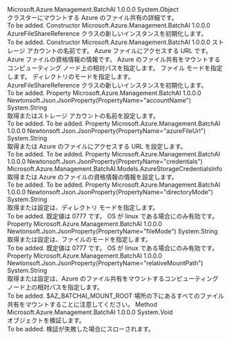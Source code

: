 <Type Name="AzureFileShareReference" FullName="Microsoft.Azure.Management.BatchAI.Models.AzureFileShareReference">
  <TypeSignature Language="C#" Value="public class AzureFileShareReference" />
  <TypeSignature Language="ILAsm" Value=".class public auto ansi beforefieldinit AzureFileShareReference extends System.Object" />
  <TypeSignature Language="DocId" Value="T:Microsoft.Azure.Management.BatchAI.Models.AzureFileShareReference" />
  <TypeSignature Language="VB.NET" Value="Public Class AzureFileShareReference" />
  <TypeSignature Language="F#" Value="type AzureFileShareReference = class" />
  <AssemblyInfo>
    <AssemblyName>Microsoft.Azure.Management.BatchAI</AssemblyName>
    <AssemblyVersion>1.0.0.0</AssemblyVersion>
  </AssemblyInfo>
  <Base>
    <BaseTypeName>System.Object</BaseTypeName>
  </Base>
  <Interfaces />
  <Docs>
    <summary>
            クラスターにマウントする Azure のファイル共有の詳細です。
            </summary>
    <remarks>To be added.</remarks>
  </Docs>
  <Members>
    <Member MemberName=".ctor">
      <MemberSignature Language="C#" Value="public AzureFileShareReference ();" />
      <MemberSignature Language="ILAsm" Value=".method public hidebysig specialname rtspecialname instance void .ctor() cil managed" />
      <MemberSignature Language="DocId" Value="M:Microsoft.Azure.Management.BatchAI.Models.AzureFileShareReference.#ctor" />
      <MemberSignature Language="VB.NET" Value="Public Sub New ()" />
      <MemberType>Constructor</MemberType>
      <AssemblyInfo>
        <AssemblyName>Microsoft.Azure.Management.BatchAI</AssemblyName>
        <AssemblyVersion>1.0.0.0</AssemblyVersion>
      </AssemblyInfo>
      <Parameters />
      <Docs>
        <summary>
            AzureFileShareReference クラスの新しいインスタンスを初期化します。
            </summary>
        <remarks>To be added.</remarks>
      </Docs>
    </Member>
    <Member MemberName=".ctor">
      <MemberSignature Language="C#" Value="public AzureFileShareReference (string accountName, string azureFileUrl, Microsoft.Azure.Management.BatchAI.Models.AzureStorageCredentialsInfo credentials, string relativeMountPath, string fileMode = null, string directoryMode = null);" />
      <MemberSignature Language="ILAsm" Value=".method public hidebysig specialname rtspecialname instance void .ctor(string accountName, string azureFileUrl, class Microsoft.Azure.Management.BatchAI.Models.AzureStorageCredentialsInfo credentials, string relativeMountPath, string fileMode, string directoryMode) cil managed" />
      <MemberSignature Language="DocId" Value="M:Microsoft.Azure.Management.BatchAI.Models.AzureFileShareReference.#ctor(System.String,System.String,Microsoft.Azure.Management.BatchAI.Models.AzureStorageCredentialsInfo,System.String,System.String,System.String)" />
      <MemberSignature Language="VB.NET" Value="Public Sub New (accountName As String, azureFileUrl As String, credentials As AzureStorageCredentialsInfo, relativeMountPath As String, Optional fileMode As String = null, Optional directoryMode As String = null)" />
      <MemberSignature Language="F#" Value="new Microsoft.Azure.Management.BatchAI.Models.AzureFileShareReference : string * string * Microsoft.Azure.Management.BatchAI.Models.AzureStorageCredentialsInfo * string * string * string -&gt; Microsoft.Azure.Management.BatchAI.Models.AzureFileShareReference" Usage="new Microsoft.Azure.Management.BatchAI.Models.AzureFileShareReference (accountName, azureFileUrl, credentials, relativeMountPath, fileMode, directoryMode)" />
      <MemberType>Constructor</MemberType>
      <AssemblyInfo>
        <AssemblyName>Microsoft.Azure.Management.BatchAI</AssemblyName>
        <AssemblyVersion>1.0.0.0</AssemblyVersion>
      </AssemblyInfo>
      <Parameters>
        <Parameter Name="accountName" Type="System.String" />
        <Parameter Name="azureFileUrl" Type="System.String" />
        <Parameter Name="credentials" Type="Microsoft.Azure.Management.BatchAI.Models.AzureStorageCredentialsInfo" />
        <Parameter Name="relativeMountPath" Type="System.String" />
        <Parameter Name="fileMode" Type="System.String" />
        <Parameter Name="directoryMode" Type="System.String" />
      </Parameters>
      <Docs>
        <param name="accountName">ストレージ アカウントの名前です。</param>
        <param name="azureFileUrl">Azure ファイルにアクセスする URL です。</param>
        <param name="credentials">Azure ファイルの資格情報の情報です。</param>
        <param name="relativeMountPath">Azure のファイル共有をマウントするコンピューティング ノード上の相対パスを指定します。</param>
        <param name="fileMode">ファイル モードを指定します。</param>
        <param name="directoryMode">ディレクトリのモードを指定します。</param>
        <summary>
            AzureFileShareReference クラスの新しいインスタンスを初期化します。
            </summary>
        <remarks>To be added.</remarks>
      </Docs>
    </Member>
    <Member MemberName="AccountName">
      <MemberSignature Language="C#" Value="public string AccountName { get; set; }" />
      <MemberSignature Language="ILAsm" Value=".property instance string AccountName" />
      <MemberSignature Language="DocId" Value="P:Microsoft.Azure.Management.BatchAI.Models.AzureFileShareReference.AccountName" />
      <MemberSignature Language="VB.NET" Value="Public Property AccountName As String" />
      <MemberSignature Language="F#" Value="member this.AccountName : string with get, set" Usage="Microsoft.Azure.Management.BatchAI.Models.AzureFileShareReference.AccountName" />
      <MemberType>Property</MemberType>
      <AssemblyInfo>
        <AssemblyName>Microsoft.Azure.Management.BatchAI</AssemblyName>
        <AssemblyVersion>1.0.0.0</AssemblyVersion>
      </AssemblyInfo>
      <Attributes>
        <Attribute>
          <AttributeName>Newtonsoft.Json.JsonProperty(PropertyName="accountName")</AttributeName>
        </Attribute>
      </Attributes>
      <ReturnValue>
        <ReturnType>System.String</ReturnType>
      </ReturnValue>
      <Docs>
        <summary>
            取得またはストレージ アカウントの名前を設定します。
            </summary>
        <value>To be added.</value>
        <remarks>To be added.</remarks>
      </Docs>
    </Member>
    <Member MemberName="AzureFileUrl">
      <MemberSignature Language="C#" Value="public string AzureFileUrl { get; set; }" />
      <MemberSignature Language="ILAsm" Value=".property instance string AzureFileUrl" />
      <MemberSignature Language="DocId" Value="P:Microsoft.Azure.Management.BatchAI.Models.AzureFileShareReference.AzureFileUrl" />
      <MemberSignature Language="VB.NET" Value="Public Property AzureFileUrl As String" />
      <MemberSignature Language="F#" Value="member this.AzureFileUrl : string with get, set" Usage="Microsoft.Azure.Management.BatchAI.Models.AzureFileShareReference.AzureFileUrl" />
      <MemberType>Property</MemberType>
      <AssemblyInfo>
        <AssemblyName>Microsoft.Azure.Management.BatchAI</AssemblyName>
        <AssemblyVersion>1.0.0.0</AssemblyVersion>
      </AssemblyInfo>
      <Attributes>
        <Attribute>
          <AttributeName>Newtonsoft.Json.JsonProperty(PropertyName="azureFileUrl")</AttributeName>
        </Attribute>
      </Attributes>
      <ReturnValue>
        <ReturnType>System.String</ReturnType>
      </ReturnValue>
      <Docs>
        <summary>
            取得または Azure のファイルにアクセスする URL を設定します。
            </summary>
        <value>To be added.</value>
        <remarks>To be added.</remarks>
      </Docs>
    </Member>
    <Member MemberName="Credentials">
      <MemberSignature Language="C#" Value="public Microsoft.Azure.Management.BatchAI.Models.AzureStorageCredentialsInfo Credentials { get; set; }" />
      <MemberSignature Language="ILAsm" Value=".property instance class Microsoft.Azure.Management.BatchAI.Models.AzureStorageCredentialsInfo Credentials" />
      <MemberSignature Language="DocId" Value="P:Microsoft.Azure.Management.BatchAI.Models.AzureFileShareReference.Credentials" />
      <MemberSignature Language="VB.NET" Value="Public Property Credentials As AzureStorageCredentialsInfo" />
      <MemberSignature Language="F#" Value="member this.Credentials : Microsoft.Azure.Management.BatchAI.Models.AzureStorageCredentialsInfo with get, set" Usage="Microsoft.Azure.Management.BatchAI.Models.AzureFileShareReference.Credentials" />
      <MemberType>Property</MemberType>
      <AssemblyInfo>
        <AssemblyName>Microsoft.Azure.Management.BatchAI</AssemblyName>
        <AssemblyVersion>1.0.0.0</AssemblyVersion>
      </AssemblyInfo>
      <Attributes>
        <Attribute>
          <AttributeName>Newtonsoft.Json.JsonProperty(PropertyName="credentials")</AttributeName>
        </Attribute>
      </Attributes>
      <ReturnValue>
        <ReturnType>Microsoft.Azure.Management.BatchAI.Models.AzureStorageCredentialsInfo</ReturnType>
      </ReturnValue>
      <Docs>
        <summary>
            取得または Azure のファイルの資格情報の情報を設定します。
            </summary>
        <value>To be added.</value>
        <remarks>To be added.</remarks>
      </Docs>
    </Member>
    <Member MemberName="DirectoryMode">
      <MemberSignature Language="C#" Value="public string DirectoryMode { get; set; }" />
      <MemberSignature Language="ILAsm" Value=".property instance string DirectoryMode" />
      <MemberSignature Language="DocId" Value="P:Microsoft.Azure.Management.BatchAI.Models.AzureFileShareReference.DirectoryMode" />
      <MemberSignature Language="VB.NET" Value="Public Property DirectoryMode As String" />
      <MemberSignature Language="F#" Value="member this.DirectoryMode : string with get, set" Usage="Microsoft.Azure.Management.BatchAI.Models.AzureFileShareReference.DirectoryMode" />
      <MemberType>Property</MemberType>
      <AssemblyInfo>
        <AssemblyName>Microsoft.Azure.Management.BatchAI</AssemblyName>
        <AssemblyVersion>1.0.0.0</AssemblyVersion>
      </AssemblyInfo>
      <Attributes>
        <Attribute>
          <AttributeName>Newtonsoft.Json.JsonProperty(PropertyName="directoryMode")</AttributeName>
        </Attribute>
      </Attributes>
      <ReturnValue>
        <ReturnType>System.String</ReturnType>
      </ReturnValue>
      <Docs>
        <summary>
            取得または設定は、ディレクトリ モードを指定します。
            </summary>
        <value>To be added.</value>
        <remarks>
            既定値は 0777 です。 OS が linux である場合にのみ有効です。
            </remarks>
      </Docs>
    </Member>
    <Member MemberName="FileMode">
      <MemberSignature Language="C#" Value="public string FileMode { get; set; }" />
      <MemberSignature Language="ILAsm" Value=".property instance string FileMode" />
      <MemberSignature Language="DocId" Value="P:Microsoft.Azure.Management.BatchAI.Models.AzureFileShareReference.FileMode" />
      <MemberSignature Language="VB.NET" Value="Public Property FileMode As String" />
      <MemberSignature Language="F#" Value="member this.FileMode : string with get, set" Usage="Microsoft.Azure.Management.BatchAI.Models.AzureFileShareReference.FileMode" />
      <MemberType>Property</MemberType>
      <AssemblyInfo>
        <AssemblyName>Microsoft.Azure.Management.BatchAI</AssemblyName>
        <AssemblyVersion>1.0.0.0</AssemblyVersion>
      </AssemblyInfo>
      <Attributes>
        <Attribute>
          <AttributeName>Newtonsoft.Json.JsonProperty(PropertyName="fileMode")</AttributeName>
        </Attribute>
      </Attributes>
      <ReturnValue>
        <ReturnType>System.String</ReturnType>
      </ReturnValue>
      <Docs>
        <summary>
            取得または設定は、ファイルのモードを指定します。
            </summary>
        <value>To be added.</value>
        <remarks>
            既定値は 0777 です。 OS が linux である場合にのみ有効です。
            </remarks>
      </Docs>
    </Member>
    <Member MemberName="RelativeMountPath">
      <MemberSignature Language="C#" Value="public string RelativeMountPath { get; set; }" />
      <MemberSignature Language="ILAsm" Value=".property instance string RelativeMountPath" />
      <MemberSignature Language="DocId" Value="P:Microsoft.Azure.Management.BatchAI.Models.AzureFileShareReference.RelativeMountPath" />
      <MemberSignature Language="VB.NET" Value="Public Property RelativeMountPath As String" />
      <MemberSignature Language="F#" Value="member this.RelativeMountPath : string with get, set" Usage="Microsoft.Azure.Management.BatchAI.Models.AzureFileShareReference.RelativeMountPath" />
      <MemberType>Property</MemberType>
      <AssemblyInfo>
        <AssemblyName>Microsoft.Azure.Management.BatchAI</AssemblyName>
        <AssemblyVersion>1.0.0.0</AssemblyVersion>
      </AssemblyInfo>
      <Attributes>
        <Attribute>
          <AttributeName>Newtonsoft.Json.JsonProperty(PropertyName="relativeMountPath")</AttributeName>
        </Attribute>
      </Attributes>
      <ReturnValue>
        <ReturnType>System.String</ReturnType>
      </ReturnValue>
      <Docs>
        <summary>
            取得または設定は、Azure のファイル共有をマウントするコンピューティング ノード上の相対パスを指定します。
            </summary>
        <value>To be added.</value>
        <remarks>
            $AZ_BATCHAI_MOUNT_ROOT 場所の下にあるすべてのファイル共有をマウントすることに注意してください。
            </remarks>
      </Docs>
    </Member>
    <Member MemberName="Validate">
      <MemberSignature Language="C#" Value="public virtual void Validate ();" />
      <MemberSignature Language="ILAsm" Value=".method public hidebysig newslot virtual instance void Validate() cil managed" />
      <MemberSignature Language="DocId" Value="M:Microsoft.Azure.Management.BatchAI.Models.AzureFileShareReference.Validate" />
      <MemberSignature Language="VB.NET" Value="Public Overridable Sub Validate ()" />
      <MemberSignature Language="F#" Value="abstract member Validate : unit -&gt; unit&#xA;override this.Validate : unit -&gt; unit" Usage="azureFileShareReference.Validate " />
      <MemberType>Method</MemberType>
      <AssemblyInfo>
        <AssemblyName>Microsoft.Azure.Management.BatchAI</AssemblyName>
        <AssemblyVersion>1.0.0.0</AssemblyVersion>
      </AssemblyInfo>
      <ReturnValue>
        <ReturnType>System.Void</ReturnType>
      </ReturnValue>
      <Parameters />
      <Docs>
        <summary>
            オブジェクトを検証します。
            </summary>
        <remarks>To be added.</remarks>
        <exception cref="T:Microsoft.Rest.ValidationException">
            検証が失敗した場合にスローされます。
            </exception>
      </Docs>
    </Member>
  </Members>
</Type>